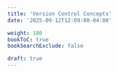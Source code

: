 ```yaml
---
title: 'Version Control Concepts'
date: '2025-09-12T12:09:00-04:00'

weight: 100
bookToC: true
bookSearchExclude: false

draft: true
---
```

